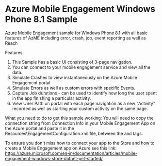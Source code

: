 # Azure Mobile Engagement Windows Phone 8.1 Sample
Azure Mobile Engagement sample for Windows Phone 8.1 with all basic features of AzME including error, crash, job, event reporting as well as Reach

Features:
1. This Sample has a basic UI consisting of 3-page navigation.
2. You can connect to your mobile engagement service and view all the data.
3. Simulate Crashes to view instantaneously on the Azure Mobile Engagement portal
4. Simulate Errors as well as custom errors with specific Events.
5. Capture Job durations - can be used to identify how long the user spent in the app finishing a particular activity.
6. View USer Path on portal with each page navigation as a new "Activity" recorded as well as starting your custom activity on the same page.

What you need to do to get this sample working:
You will need to copy the connection string from Connection Info in your Mobile Engagement App on the Azure portal and paste it in the Resources\EngagementConfiguration.xml file, between the <connectionString> and </connectionString> tags.


To ensure you don't miss how to connect your app to the Store and how to create a Mobile Engagement app on Azure see this link: https://azure.microsoft.com/en-in/documentation/articles/mobile-engagement-windows-store-dotnet-get-started/
